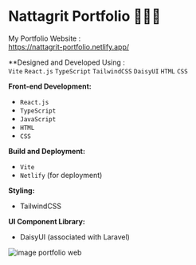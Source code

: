 # Nattagrit Portfolio 👨🏻‍💻
My Portfolio Website :\
https://nattagrit-portfolio.netlify.app/

**Designed and Developed Using :\
`Vite` `React.js` `TypeScript` `TailwindCSS` `DaisyUI` `HTML` `CSS` 


**Front-end Development:**
- `React.js`
- `TypeScript`
- `JavaScript`
- `HTML`
- `CSS`

**Build and Deployment:**
- `Vite`
- `Netlify` (for deployment)

**Styling:**
- TailwindCSS

**UI Component Library:**
- DaisyUI (associated with Laravel)

![image portfolio web](https://github.com/Basicbay/Portfolio-Website/assets/151770227/fe948dcc-2f4b-4408-b2fb-2c49c9f87d65)


